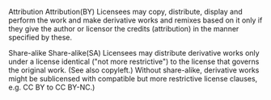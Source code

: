 Attribution	Attribution(BY)	Licensees may copy, distribute, display and perform the work and make derivative works and remixes based on it only if they give the author or licensor the credits (attribution) in the manner specified by these.

Share-alike	Share-alike(SA)	Licensees may distribute derivative works only under a license identical ("not more restrictive") to the license that governs the original work. (See also copyleft.) Without share-alike, derivative works might be sublicensed with compatible but more restrictive license clauses, e.g. CC BY to CC BY-NC.)